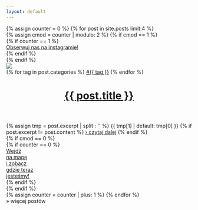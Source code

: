 ```yaml
---
layout: default
---
```


<div id="posts">
{% assign counter = 0 %}
{% for post in site.posts limit:4 %}
<div class="new_post">
  {% assign cmod = counter | modulo: 2 %}
  {% if cmod == 1 %}
  <div class="wide spacer">
    {% if counter == 1 %}
      <div id="new_go_to_insta">
      <a href="https://instagram.com/malgosia_and_bartek" target="_blank" title="Obserwuj&nbsp;nas&nbsp;na&nbsp;instagramie!">
        Obserwuj&nbsp;nas&nbsp;na&nbsp;instagramie!
      </a>
      </div>
    {% endif %}
  </div>
  {% endif %}
  <div class="new_post_first" >
    <a href="{{ post.url }}"><img src="{{ post.img_dir | replace: "SIZE", "full" }}/{{ post.img_hd }}" /></a>
    <div class="tags">
      {% for tag in post.categories %}
      <a href="/lista_postów_z_tagiem">#{{ tag }}</a>
      {% endfor %}
    </div>
    <header class="post-header">
      <a href="{{ post.url }}"><h1 class="post-title">{{ post.title }}</h1></a>
    </header>
    <div id="new_post_excerpt">
      {% assign tmp = post.excerpt | split : '<!--more_start-->' %}
      {{ tmp[1] | default: tmp[0] }}
      {% if post.excerpt != post.content %}
      <span class="more"><a href="{{ post.url }}">&#x203A;&nbsp;czytaj dalej</a></span>
      {% endif %}
    </div>
  </div>
  {% if cmod == 0 %}
  <div class="wide spacer">
    {% if counter == 0 %}
    <div id="new_go_to_map">
      <a href="/map.html">
        Wejdź<br/>na mapę<br/>i zobacz<br/>gdzie teraz<br/>jesteśmy!
      </a>
    </div>
    {% endif %}
  </div>
  {% endif %}
</div>
{% assign counter = counter | plus: 1 %}
{% endfor %}
</div>
<div id="new_load_more">
<script type="text/javascript">
  var data=null;
  var post_cnt={{ counter }};
  function preloadImg(img_path) {
    setTimeout(function() {
        new Image().src = img_path;
    }, 10);
  }
  function showPosts() {
    if (data != null) {
      for (i = 0; i < 4 && post_cnt < data.length; i++) {
        console.log(`i: ${i}, post_cnt: ${post_cnt}`);
        var post = data[ post_cnt ];
        //  TODO: enable tags
        post.tag = Array();
        preloadImg( post.img );
        var post_html=`<div class="new_post hidden_post"> ${ post_cnt%2 == 1 ? '<div class="wide spacer"></div>' : '' }
    <div class="new_post_first" >
      <a href="${ post.url }"><img src="${ post.img }" /></a>
      <!--<div class="tags">
        <a href="/lista_postów_z_tagiem">#${ post.tag }</a>
      </div>-->
      <header class="post-header">
        <a href="${ post.url }"><h1 class="post-title">${ post.title }</h1></a>
      </header>
      <div id="new_post_excerpt">
        ${ post.excerpt }
        ${ post.more ? '<span class="more"><a href="{{ post.url }}">&#x203A;&nbsp;czytaj dalej</a></span>' : ''}
      </div>
    </div>
    ${ post_cnt%2 == 0 ? '<div class="wide spacer"></div>' : '' }
  </div>`;

        $('#posts').append(post_html);
        post_cnt += 1;
      }
      $('#posts > div.hidden_post').slideDown("slow", function() {
        $(this).css({display: "flex"});
      });
      if ( post_cnt >= data.length ) {
        $('#new_load_more').slideUp();
      }
    }
  }
  function loadMore() {
    if(data == null) {
      $.ajax('/posts.json', {
        success: function (json) {
          data = json;
          showPosts();
        }
      });
    }
    else {
      showPosts();
    }
  }
</script>
<a onclick="javascript:loadMore();">&#x00BB;&nbsp;więcej postów</a>
</div>
